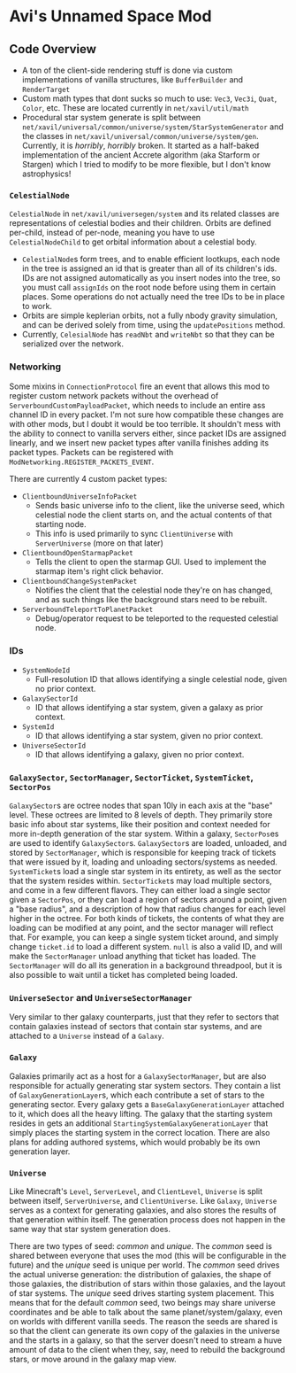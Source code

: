# Avi's Unnamed Space Mod

## Code Overview
- A ton of the client-side rendering stuff is done via custom implementations of vanilla structures, like `BufferBuilder` and `RenderTarget`
- Custom math types that dont sucks so much to use: `Vec3`, `Vec3i`, `Quat`, `Color`, etc. These are located currently in `net/xavil/util/math`
- Procedural star system generate is split between `net/xavil/universal/common/universe/system/StarSystemGenerator` and the classes in `net/xavil/universal/common/universe/system/gen`. Currently, it is _horribly_, _horribly_ broken. It started as a half-baked implementation of the ancient Accrete algorithm (aka Starform or Stargen) which I tried to modify to be more flexible, but I don't know astrophysics!

### `CelestialNode`
`CelestialNode` in `net/xavil/universegen/system` and its related classes are representations of celestial bodies and their children. Orbits are defined per-child, instead of per-node, meaning you have to use `CelestialNodeChild` to get orbital information about a celestial body.
- `CelestialNode`s form trees, and to enable efficient lootkups, each node in the tree is assigned an id that is greater than all of its children's ids. IDs are not assigned automatically as you insert nodes into the tree, so you must call `assignIds` on the root node before using them in certain places. Some operations do not actually need the tree IDs to be in place to work.
- Orbits are simple keplerian orbits, not a fully nbody gravity simulation, and can be derived solely from time, using the `updatePositions` method.
- Currently, `CelesialNode` has `readNbt` and `writeNbt` so that they can be serialized over the network.

### Networking
Some mixins in `ConnectionProtocol` fire an event that allows this mod to register custom network packets without the overhead of `ServerboundCustomPayloadPacket`, which needs to include an entire ass channel ID in every packet. I'm not sure how compatible these changes are with other mods, but I doubt it would be too terrible. It shouldn't mess with the ability to connect to vanilla servers either, since packet IDs are assigned linearly, and we insert new packet types after vanilla finishes adding its packet types. Packets can be registered with `ModNetworking.REGISTER_PACKETS_EVENT`.

There are currently 4 custom packet types:
- `ClientboundUniverseInfoPacket`
	- Sends basic universe info to the client, like the universe seed, which celestial node the client starts on, and the actual contents of that starting node.
	- This info is used primarily to sync `ClientUniverse` with `ServerUniverse` (more on that later)
- `ClientboundOpenStarmapPacket`
	- Tells the client to open the starmap GUI. Used to implement the starmap item's right click behavior.
- `ClientboundChangeSystemPacket`
	- Notifies the client that the celestial node they're on has changed, and as such things like the background stars need to be rebuilt.
- `ServerboundTeleportToPlanetPacket`
	- Debug/operator request to be teleported to the requested celestial node.

### IDs
- `SystemNodeId`
	- Full-resolution ID that allows identifying a single celestial node, given no prior context.
- `GalaxySectorId`
	- ID that allows identifying a star system, given a galaxy as prior context.
- `SystemId`
	- ID that allows identifying a star system, given no prior context.
- `UniverseSectorId`
	- ID that allows identifying a galaxy, given no prior context.

### `GalaxySector`, `SectorManager`, `SectorTicket`, `SystemTicket`, `SectorPos`
`GalaxySector`s are octree nodes that span 10ly in each axis at the "base" level. These octrees are limited to 8 levels of depth. They primarily store basic info about star systems, like their position and context needed for more in-depth generation of the star system. Within a galaxy, `SectorPos`es are used to identify `GalaxySector`s. `GalaxySector`s are loaded, unloaded, and stored by `SectorManager`, which is responsible for keeping track of tickets that were issued by it, loading and unloading sectors/systems as needed. `SystemTicket`s load a single star system in its entirety, as well as the sector that the system resides within. `SectorTicket`s may load multiple sectors, and come in a few different flavors. They can either load a single sector given a `SectorPos`, or they can load a region of sectors around a point, given a "base radius", and a description of how that radius changes for each level higher in the octree. For both kinds of tickets, the contents of what they are loading can be modified at any point, and the sector manager will reflect that. For example, you can keep a single system ticket around, and simply change `ticket.id` to load a different system. `null` is also a valid ID, and will make the `SectorManager` unload anything that ticket has loaded. The `SectorManager` will do all its generation in a background threadpool, but it is also possible to wait until a ticket has completed being loaded.

### `UniverseSector` and `UniverseSectorManager`
Very similar to ther galaxy counterparts, just that they refer to sectors that contain galaxies instead of sectors that contain star systems, and are attached to a `Universe` instead of a `Galaxy`.

### `Galaxy`
Galaxies primarily act as a host for a `GalaxySectorManager`, but are also responsible for actually generating star system sectors. They contain a list of `GalaxyGenerationLayer`s, which each contribute a set of stars to the generating sector. Every galaxy gets a `BaseGalaxyGenerationLayer` attached to it, which does all the heavy lifting. The galaxy that the starting system resides in gets an additional `StartingSystemGalaxyGenerationLayer` that simply places the starting system in the correct location. There are also plans for adding authored systems, which would probably be its own generation layer.

### `Universe`
Like Minecraft's `Level`, `ServerLevel`, and `ClientLevel`, `Universe` is split between itself, `ServerUniverse`, and `ClientUniverse`. Like `Galaxy`, `Universe` serves as a context for generating galaxies, and also stores the results of that generation within itself. The generation process does not happen in the same way that star system generation does.

There are two types of seed: _common_ and _unique_. The _common_ seed is shared between everyone that uses the mod (this will be configurable in the future) and the _unique_ seed is unique per world. The _common_ seed drives the actual universe generation: the distribution of galaxies, the shape of those galaxies, the distribution of stars within those galaxies, and the layout of star systems. The _unique_ seed drives starting system placement. This means that for the default _common_ seed, two beings may share universe coordinates and be able to talk about the same planet/system/galaxy, even on worlds with different vanilla seeds. The reason the seeds are shared is so that the client can generate its own copy of the galaxies in the universe and the starts in a galaxy, so that the server doesn't need to stream a huve amount of data to the client when they, say, need to rebuild the background stars, or move around in the galaxy map view.
